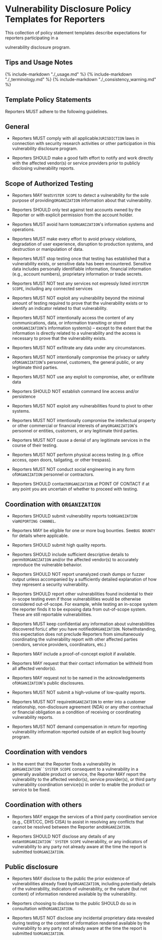 # Vulnerability Disclosure Policy Templates for Reporters

<!--start-->This collection of policy statement templates describe expectations for reporters participating in a
vulnerability disclosure program.<!--end-->

## Tips and Usage Notes

{% include-markdown "./_usage.md" %}
{% include-markdown "./_terminology.md" %}
{% include-markdown "./_consistency_warning.md" %}

## Template Policy Statements

Reporters MUST adhere to the following guidelines.

## General

* Reporters MUST comply with all applicable`JURISDICTION` laws in connection with security research activities or other participation in this vulnerability disclosure program.

* Reporters SHOULD make a good faith effort to notify and work directly with the affected vendor(s) or service providers prior to publicly disclosing vulnerability reports.

## Scope of Authorized Testing

* Reporters MAY test`SYSTEM SCOPE` to detect a vulnerability for the sole purpose of providing`ORGANIZATION` information about that vulnerability.

* Reporters SHOULD only test against test accounts owned by the Reporter or with explicit permission from the account holder.

* Reporters MUST avoid harm to`ORGANIZATION`'s information systems and operations.

* Reporters MUST make every effort to avoid privacy violations, degradation of user experience, disruption to production systems, and destruction or manipulation of data.

* Reporters MUST stop testing once that testing has established that a vulnerability exists, or sensitive data has been encountered. Sensitive data includes personally identifiable information, financial information (e.g., account numbers), proprietary information or trade secrets.

* Reporters MUST NOT test any services not expressly listed in`SYSTEM SCOPE`, including any connected services

* Reporters MUST NOT exploit any vulnerability beyond the minimal amount of testing required to prove that the vulnerability exists or to identify an indicator related to that vulnerability.

* Reporters MUST NOT intentionally access the content of any communications, data, or information transiting or stored on`ORGANIZATION`'s information system(s) – except to the extent that the information is directly related to a vulnerability and the access is necessary to prove that the vulnerability exists.

* Reporters MUST NOT exfiltrate any data under any circumstances.

* Reporters MUST NOT intentionally compromise the privacy or safety of`ORGANIZATION`'s personnel, customers, the general public, or any legitimate third parties.

* Reporters MUST NOT use any exploit to compromise, alter, or exfiltrate data

* Reporters SHOULD NOT establish command line access and/or persistence

* Reporters MUST NOT exploit any vulnerabilities found to pivot to other systems.

* Reporters MUST NOT intentionally compromise the intellectual property or other commercial or financial interests of any`ORGANIZATION`'s personnel or entities, customers, or any legitimate third parties.

* Reporters MUST NOT cause a denial of any legitimate services in the course of their testing.

* Reporters MUST NOT perform physical access testing (e.g. office access, open doors, tailgating, or other trespass).

* Reporters MUST NOT conduct social engineering in any form of`ORGANIZATION` personnel or contractors.

* Reporters SHOULD contact`ORGANIZATION` at POINT OF CONTACT if at any point you are uncertain of whether to proceed with testing.

## Coordination with `ORGANIZATION`

* Reporters SHOULD submit vulnerability reports to`ORGANIZATION` via`REPORTING CHANNEL`.

* Reporters MAY be eligible for one or more bug bounties. See`BUG BOUNTY` for details where applicable.

* Reporters SHOULD submit high quality reports.

* Reporters SHOULD include sufficient descriptive details to permit`ORGANIZATION` and/or the affected vendor(s) to accurately reproduce the vulnerable behavior.

* Reporters SHOULD NOT report unanalyzed crash dumps or fuzzer output unless accompanied by a sufficiently detailed explanation of how they represent a security vulnerability.

* Reporters SHOULD report other vulnerabilities found incidental to their in-scope testing even if those vulnerabilities would be otherwise considered out-of-scope. For example, while testing an in-scope system the reporter finds it to be exposing data from out-of-scope system. These are still reportable vulnerabilities.

* Reporters MUST keep confidential any information about vulnerabilities discovered for`SLC` after you have notified`ORGANIZATION`. Notwithstanding, this expectation does not preclude Reporters from simultaneously coordinating the vulnerability report with other affected parties (vendors, service providers, coordinators, etc.)

* Reporters MAY include a proof-of-concept exploit if available.

* Reporters MAY request that their contact information be withheld from all affected vendor(s).

* Reporters MAY request not to be named in the acknowledgements of`ORGANIZATION`'s public disclosures.

* Reporters MUST NOT submit a high-volume of low-quality reports.

* Reporters MUST NOT require`ORGANIZATION` to enter into a customer relationship, non-disclosure agreement (NDA) or any other contractual or financial obligation as a condition of receiving or coordinating vulnerability reports.

* Reporters MUST NOT demand compensation in return for reporting vulnerability information reported outside of an explicit bug bounty program.

## Coordination with vendors

* In the event that the Reporter finds a vulnerability in a`ORGANIZATION``SYSTEM SCOPE` consequent to a vulnerability in a generally available product or service, the Reporter MAY report the vulnerability to the affected vendor(s), service provider(s), or third party vulnerability coordination service(s) in order to enable the product or service to be fixed.

## Coordination with others

* Reporters MAY engage the services of a third party coordination service (e.g., CERT/CC, DHS CISA) to assist in resolving any conflicts that cannot be resolved between the Reporter and`ORGANIZATION`.

* Reporters SHOULD NOT disclose any details of any extant`ORGANIZATION``SYSTEM SCOPE` vulnerability, or any indicators of vulnerability to any party not already aware at the time the report is submitted to`ORGANIZATION`.

## Public disclosure

* Reporters MAY disclose to the public the prior existence of vulnerabilities already fixed by`ORGANIZATION`, including potentially details of the vulnerability, indicators of vulnerability, or the nature (but not content) of information rendered available by the vulnerability.

* Reporters choosing to disclose to the public SHOULD do so in consultation with`ORGANIZATION`.

* Reporters MUST NOT disclose any incidental proprietary data revealed during testing or the content of information rendered available by the vulnerability to any party not already aware at the time the report is submitted to`ORGANIZATION`.
